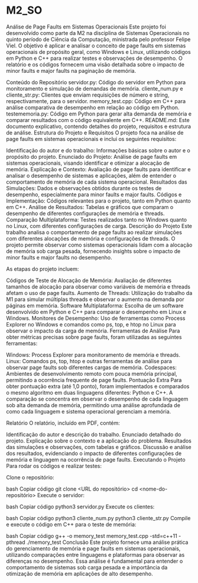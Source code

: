 # M2_SO

Análise de Page Faults em Sistemas Operacionais
Este projeto foi desenvolvido como parte da M2 na disciplina de Sistemas Operacionais no quinto período de Ciência da Computação, ministrada pelo professor Felipe Viel. O objetivo é aplicar e analisar o conceito de page faults em sistemas operacionais de propósito geral, como Windows e Linux, utilizando códigos em Python e C++ para realizar testes e observações de desempenho. O relatório e os códigos fornecem uma visão detalhada sobre o impacto de minor faults e major faults na paginação de memória.

Conteúdo do Repositório
servidor.py: Código do servidor em Python para monitoramento e simulação de demandas de memória.
cliente_num.py e cliente_str.py: Clientes que enviam requisições de número e string, respectivamente, para o servidor.
memory_test.cpp: Código em C++ para análise comparativa de desempenho em relação ao código em Python.
testememoria.py: Código em Python para gerar alta demanda de memória e comparar resultados com o código equivalente em C++.
README.md: Este documento explicativo, contendo detalhes do projeto, requisitos e estrutura de análise.
Estrutura do Projeto e Requisitos
O projeto foca na análise de page faults em sistemas operacionais e inclui os seguintes requisitos:

Identificação do autor e do trabalho: Informações básicas sobre o autor e o propósito do projeto.
Enunciado do Projeto: Análise de page faults em sistemas operacionais, visando identificar e otimizar a alocação de memória.
Explicação e Contexto: Avaliação de page faults para identificar e analisar o desempenho de sistemas e aplicações, além de entender o comportamento de memória de cada sistema operacional.
Resultados das Simulações: Dados e observações obtidos durante os testes de desempenho, especialmente para minor faults e major faults.
Códigos e Implementação: Códigos relevantes para o projeto, tanto em Python quanto em C++.
Análise de Resultados: Tabelas e gráficos que comparam o desempenho de diferentes configurações de memória e threads.
Comparação Multiplataforma: Testes realizados tanto no Windows quanto no Linux, com diferentes configurações de carga.
Descrição do Projeto
Este trabalho analisa o comportamento de page faults ao realizar simulações com diferentes alocações de memória e configurações de threads. O projeto permite observar como sistemas operacionais lidam com a alocação de memória sob carga pesada, fornecendo insights sobre o impacto de minor faults e major faults no desempenho.

As etapas do projeto incluem:

Códigos de Teste de Alocação de Memória: Avaliação de diferentes tamanhos de alocação para observar como variáveis de memória e threads afetam o uso de page faults.
Aumento de Threads: Utilização do trabalho da M1 para simular múltiplas threads e observar o aumento na demanda por páginas em memória.
Software Multiplataforma: Escolha de um software desenvolvido em Python e C++ para comparar o desempenho em Linux e Windows.
Monitores de Desempenho: Uso de ferramentas como Process Explorer no Windows e comandos como ps, top, e htop no Linux para observar o impacto da carga de memória.
Ferramentas de Análise
Para obter métricas precisas sobre page faults, foram utilizadas as seguintes ferramentas:

Windows: Process Explorer para monitoramento de memória e threads.
Linux: Comandos ps, top, htop e outras ferramentas de análise para observar page faults sob diferentes cargas de memória.
Codespaces: Ambientes de desenvolvimento remoto com pouca memória principal, permitindo a ocorrência frequente de page faults.
Pontuação Extra
Para obter pontuação extra (até 1,0 ponto), foram implementados e comparados o mesmo algoritmo em duas linguagens diferentes: Python e C++. A comparação se concentra em observar o desempenho de cada linguagem sob alta demanda de memória, permitindo uma análise aprofundada de como cada linguagem e sistema operacional gerenciam a memória.

Relatório
O relatório, incluído em PDF, contém:

Identificação do autor e descrição do trabalho.
Enunciado detalhado do projeto.
Explicação sobre o contexto e a aplicação do problema.
Resultados das simulações e observações, com tabelas e gráficos.
Discussão e análise dos resultados, evidenciando o impacto de diferentes configurações de memória e linguagem na ocorrência de page faults.
Executando o Projeto
Para rodar os códigos e realizar testes:

Clone o repositório:

bash
Copiar código
git clone <URL do repositório>
cd <nome-do-repositório>
Execute o servidor:

bash
Copiar código
python3 servidor.py
Execute os clientes:

bash
Copiar código
python3 cliente_num.py
python3 cliente_str.py
Compile e execute o código em C++ para o teste de memória:

bash
Copiar código
g++ -o memory_test memory_test.cpp -std=c++11 -pthread
./memory_test
Conclusão
Este projeto fornece uma análise prática do gerenciamento de memória e page faults em sistemas operacionais, utilizando comparações entre linguagens e plataformas para observar as diferenças no desempenho. Essa análise é fundamental para entender o comportamento de sistemas sob carga pesada e a importância da otimização de memória em aplicações de alto desempenho.
